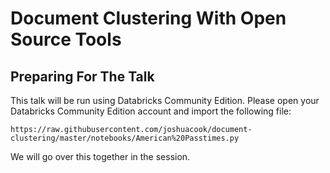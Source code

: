 # Document Clustering With Open Source Tools

## Preparing For The Talk

This talk will be run using Databricks Community Edition. Please open your Databricks Community Edition account and import the following file: 

`https://raw.githubusercontent.com/joshuacook/document-clustering/master/notebooks/American%20Passtimes.py`

We will go over this together in the session.
